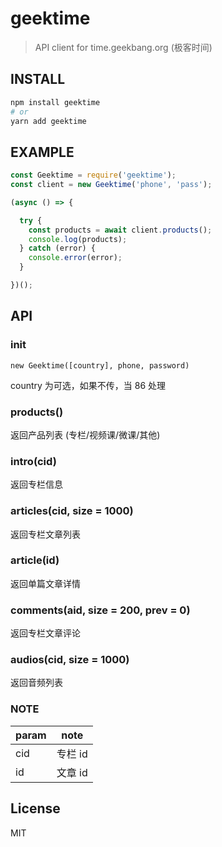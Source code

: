 # geektime

> API client for time.geekbang.org (极客时间)

## INSTALL
```bash
npm install geektime
# or
yarn add geektime
```

## EXAMPLE
```js
const Geektime = require('geektime');
const client = new Geektime('phone', 'pass');

(async () => {

  try {
    const products = await client.products();
    console.log(products);
  } catch (error) {
    console.error(error);
  }

})();
```

## API

### init

`new Geektime([country], phone, password)`

country 为可选，如果不传，当 86 处理

### products()

返回产品列表 (专栏/视频课/微课/其他)

### intro(cid)

返回专栏信息

### articles(cid, size = 1000)

返回专栏文章列表

### article(id)

返回单篇文章详情

### comments(aid, size = 200, prev = 0)

返回专栏文章评论

### audios(cid, size = 1000)

返回音频列表

### NOTE

| param | note |
| --- | --- |
| cid | 专栏 id |
| id | 文章 id |

## License

MIT
